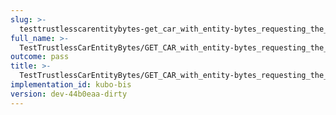 ```yaml
---
slug: >-
  testtrustlesscarentitybytes-get_car_with_entity-bytes_requesting_the_first_byte_of_a_file_(accept_header)-header_accept-ranges
full_name: >-
  TestTrustlessCarEntityBytes/GET_CAR_with_entity-bytes_requesting_the_first_byte_of_a_file_(Accept_Header)/Header_Accept-Ranges
outcome: pass
title: >-
  TestTrustlessCarEntityBytes/GET_CAR_with_entity-bytes_requesting_the_first_byte_of_a_file_(Accept_Header)/Header_Accept-Ranges
implementation_id: kubo-bis
version: dev-44b0eaa-dirty
---
```



